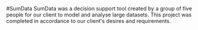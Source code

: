 #SumData
SumData was a decision support tool created by a group of five people for our client to model and analyse large datasets. This project was completed in accordance to our client's desires and requirements. 
